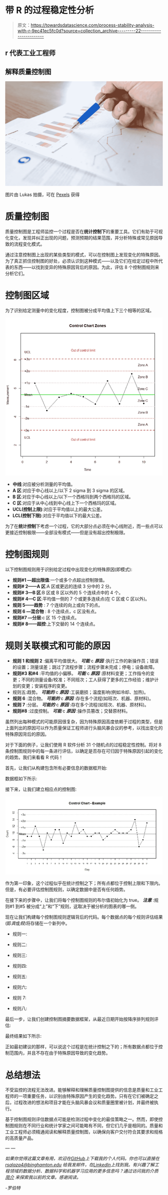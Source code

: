 # 带 R 的过程稳定性分析

> 原文：<https://towardsdatascience.com/process-stability-analysis-with-r-9ec41ec5fc0d?source=collection_archive---------22----------------------->

## r 代表工业工程师

## 解释质量控制图

![](img/4d53aeca0e3b5bfe157538d0071ac835.png)

图片由 Lukas 拍摄，可在 [Pexels](https://www.pexels.com/photo/chart-close-up-data-desk-590022/) 获得

# 质量控制图

质量控制图是工程师监控一个过程是否在**统计控制下**的重要工具。它们有助于可视化变化，发现并纠正出现的问题，预测预期的结果范围，并分析特殊或常见原因导致的流程变化模式。

通过注意控制图上出现的某些类型的模式，可以在控制图上发现变化的特殊原因。为了真正抓住控制图的好处，必须认识到这种模式——以及它们在给定过程中所代表的东西——以找到变异的特殊原因背后的原因。为此，评估 8 个控制图规则来分析它们。

# 控制图区域

为了识别给定测量中的变化程度，控制图被分成平均值上下三个相等的区域。

![](img/a25fda6013f0c1ea463ed415ed2bdf4a.png)

*   **中线**:对应被分析测量的平均值。
*   **A 区**:对应于中心线以上/以下 2 sigma 到 3 sigma 的区域。
*   **B 区**:对应于中心线以上/以下一个西格玛到两个西格玛的区域。
*   **C 区**:对应于从中心线到中心线上下一个西格玛的区域。
*   **UCL(控制上限)**:对应于平均值以上的最大公差。
*   **LCL(控制下限)**:对应于平均值以下的最大公差。

为了在**统计控制**下考虑一个过程，它的大部分点必须在中心线附近，而一些点可以更接近控制极限——全部没有模式——但是没有超出控制极限。

# 控制图规则

以下控制图规则用于识别给定过程中出现变化的特殊原因(即模式):

*   **规则#1 —超出限值**:一个或多个点超出控制限值。
*   **规则# 2——A 区**:A 区或更远的连续 3 分中的 2 分。
*   **规则# 3—B 区**:B 区或 B 区以外的 5 个连续点中的 4 个。
*   **规则# 4—C 区**:平均值一侧的 7 个或更多连续点(在 C 区或 C 区以外)。
*   **规则 5——趋势** : 7 个连续的向上或向下的点。
*   **规则 6 —混合物** : 8 个连续点，c 区没有点。
*   **规则#7 —分层**:c 区 15 个连续点。
*   **规则# 8——超控**:上下交替的 14 个连续点。

# 规则关联模式和可能的原因

*   **规则 1 和规则 2** :偏离平均值很大。 ***可能*** c ***原因*** :执行工作的新操作员；错误的设置；测量误差；跳过了流程步骤；流程步骤未完成；停电；设备故障。
*   **规则#3 和#4** :平均值的小偏移。 ***可能*** c ***原因*** :原材料变更；工作指令的变更；不同的测量设备/校准；不同班次；工人获得了更多的工作经验；维护计划的变更；安装程序的变更。
*   规则五:趋势。 ***可能的*** c ***原因*** :工装磨损；温度影响(例如冷却、加热)。
*   **规则 6** :混合物。 ***可能的*** c ***原因*** :存在多个流程(如班次、机器、原材料)。
*   **规则 7** :分层。 ***可能的*** c ***原因*** :存在多个流程(如班次、机器、原材料)。
*   **规则#8** :过度控制。 ***可能*** c ***原因*** :操作员篡改；交替原材料。

虽然列出每种模式的可能原因很复杂，因为特殊原因高度依赖于过程的类型，但是上面列出的原因可以作为质量保证工程师进行头脑风暴会议的参考，以找出变化的特殊原因背后的原因。

对于下面的例子，让我们使用 R 软件分析 31 个随机点的过程稳定性控制。将对 8 条控制图规则中的每一条进行评估，以确定是否存在可归因于特殊原因引起的变化的趋势。我们来看看 R 代码！

首先，让我们从构建包含所有必要信息的数据框开始:

数据框如下所示:

接下来，让我们建立相应点的控制图:

![](img/dc7c6748fb010df105f1abde4d73092b.png)

作为第一印象，这个过程似乎在统计控制之下；所有点都位于控制上限和下限内。但是，有必要评估控制图规则，以确定数据中是否有任何趋势。

在接下来的步骤中，让我们将每个控制图规则的布尔值初始化为 true。 ***注意*** :规则#1 到#5 被分成“上”和“下”规则，这取决于被分析的图表的哪一侧。

现在让我们构建每个控制图规则逻辑背后的代码。每个数据点的每个规则评估结果(即*真*或*假*)将存储在一个新列中。

*   规则一:

*   规则二:

*   规则三:

*   规则四:

*   规则五:

*   规则六:

*   规则 7:

*   规则八:

最后一步，让我们创建控制图摘要数据框架，从最近日期开始按降序排列规则评估:

最终结果如下所示:

正如最初建议的那样，可以说这个过程是在统计控制之下的；所有数据点都位于控制范围内，并且不存在由于特殊原因导致的变化趋势。

# 总结想法

不受监控的流程无法改进。能够解释和理解质量控制图提供的信息是质量和工业工程师的一项重要任务，以识别由特殊原因产生的变化趋势。只有在它们被确定之后，过程改进的想法和项目才能在头脑风暴会议和质量圈里被计划，并最终被执行。

基于控制图规则评估数据点可能是检测过程中变化的最佳策略之一。然而，即使控制图规则在不同行业和统计学家之间可能略有不同，但它们几乎是相同的。质量和工业工程师必须精通阅读和解释质量控制图，以确保向客户交付符合其要求和规格的高质量产品。

*— —*

*如果你觉得这篇文章有用，欢迎在*[*GitHub*](https://github.com/rsalaza4/R-for-Industrial-Engineering/blob/master/Quality%20Control%20Charts/Process%20Stability%20Control.R)*上下载我的个人代码。你也可以直接在 rsalaza4@binghamton.edu 给我发邮件，在*[*LinkedIn*](https://www.linkedin.com/in/roberto-salazar-reyna/)*上找到我。有兴趣了解工程领域的数据分析、数据科学和机器学习应用的更多信息吗？通过访问我的介质* [*简介*](https://robertosalazarr.medium.com/) *来探索我以前的文章。感谢阅读。*

*-罗伯特*
